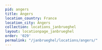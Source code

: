 ```yaml
---
pid: angers
title: Angers
location_country: France
location_city: Angers
collection: locations_janbrueghel
layout: locationpage_janbrueghel
order: '029'
permalink: "/janbrueghel/locations/angers/"
---
```

